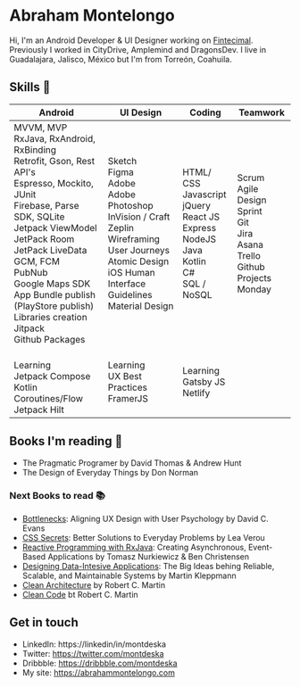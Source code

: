 # Abraham Montelongo
Hi, I'm an Android Developer & UI Designer working on [Fintecimal](https://fintecimal.com). Previously I worked in CityDrive, Amplemind and DragonsDev. I live in Guadalajara, Jalisco, México but I'm from Torreón, Coahuila.

## Skills 🚀 
Android | UI Design | Coding | Teamwork
---- | ---- | ---- | ----
MVVM, MVP<br> RxJava, RxAndroid, RxBinding<br>Retrofit, Gson, Rest API's<br> Espresso, Mockito, JUnit<br> Firebase, Parse SDK, SQLite<br> Jetpack ViewModel<br> JetPack Room<br> JetPack LiveData<br>  GCM, FCM<br>  PubNub<br>  Google Maps SDK<br>  App Bundle publish (PlayStore publish)<br>  Libraries creation<br>  Jitpack<br>  Github Packages| Sketch<br>  Figma<br>  Adobe<br>  Adobe Photoshop<br>  InVision / Craft<br>  Zeplin<br>  Wireframing<br>  User Journeys<br>  Atomic Design<br>  iOS Human Interface Guidelines<br>  Material Design| HTML/ CSS<br>  Javascript<br>  jQuery<br>  React JS<br>  Express<br>  NodeJS<br>  Java<br>  Kotlin<br>  C#<br>  SQL / NoSQL| Scrum<br>  Agile<br>  Design Sprint<br>  Git<br>  Jira<br>  Asana<br>  Trello<br>  Github Projects<br>  Monday
<br> Learning <br>Jetpack Compose <br> Kotlin Coroutines/Flow <br> Jetpack Hilt | Learning <br> UX Best Practices <br> FramerJS <br>|Learning <br> Gatsby JS<br>  Netlify

## Books I'm reading 📖    
- The Pragmatic Programer by David Thomas & Andrew Hunt
- The Design of Everyday Things by Don Norman
### Next Books to read 📚    
- [Bottlenecks](https://www.amazon.com/Bottlenecks-Aligning-Design-User-Psychology-ebook/dp/B06W2J32CK/ref=sr_1_1?dchild=1&keywords=Bottlenecks%3A+Aligning+UX+Design+with+User+Psychology&qid=1596217572&sr=8-1): Aligning UX Design with User Psychology by David C. Evans
- [CSS Secrets](https://www.amazon.com/CSS-Secrets-Solutions-Everyday-Problems/dp/1449372635/ref=sr_1_1?dchild=1&keywords=CSS+Secrets%3A+Better+Solutions+to+Everyday+Problems&qid=1596217635&sr=8-1): Better Solutions to Everyday Problems by Lea Verou
- [Reactive Programming with RxJava](https://www.amazon.com/Reactive-Programming-RxJava-Asynchronous-Applications/dp/1491931655/ref=sr_1_fkmr0_1?dchild=1&keywords=Reactive+Programming+with+RxJava%3A+Creating+Asynchronos%C2%A1us%2C+Event-Based+Applications&qid=1596217657&sr=8-1-fkmr0): Creating Asynchronous, Event-Based Applications by Tomasz Nurkiewicz & Ben Christensen
- [Designing Data-Intesive Applications](https://www.amazon.com/Designing-Data-Intensive-Applications-Reliable-Maintainable/dp/1449373321/ref=sr_1_1?dchild=1&keywords=Designing+Data-Intesive+Applications&qid=1596217679&sr=8-1): The Big Ideas behing Reliable, Scalable, and Maintainable Systems by Martin Kleppmann
- [Clean Architecture](https://www.amazon.com/Clean-Architecture-Craftsmans-Software-Structure/dp/0134494164/ref=sr_1_1?dchild=1&keywords=Clean+Architecture&qid=1596217701&sr=8-1) by Robert C. Martin 
- [Clean Code](https://www.amazon.com/Clean-Code-Handbook-Software-Craftsmanship/dp/0132350882/ref=pd_sbs_14_1/133-5012501-0377937?_encoding=UTF8&pd_rd_i=0132350882&pd_rd_r=74848f5f-8cf8-4732-b430-34871b08c2cb&pd_rd_w=XDoK1&pd_rd_wg=dtMjJ&pf_rd_p=0b2db3d1-33eb-418a-9672-bb9bd54808e8&pf_rd_r=W1ETZM3QGV6SJ1PEJV0G&psc=1&refRID=W1ETZM3QGV6SJ1PEJV0G) bt Robert C. Martin



## Get in touch
- LinkedIn: https://linkedin/in/montdeska
- Twitter: https://twitter.com/montdeska
- Dribbble: https://dribbble.com/montdeska
- My site: https://abrahammontelongo.com
